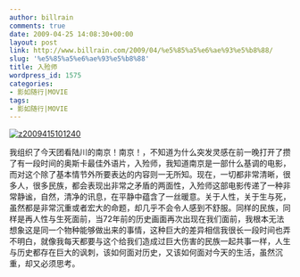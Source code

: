 ```yaml
---
author: billrain
comments: true
date: 2009-04-25 14:08:30+00:00
layout: post
link: http://www.billrain.com/2009/04/%e5%85%a5%e6%ae%93%e5%b8%88/
slug: '%e5%85%a5%e6%ae%93%e5%b8%88'
title: 入殓师
wordpress_id: 1575
categories:
- 影如随行|MOVIE
tags:
- 影如随行|MOVIE
---
```


[![z2009415101240](http://www.billrain.com/wp-content/uploads/2009/04/z2009415101240-thumb.jpg)](http://www.billrain.com/wp-content/uploads/2009/04/z2009415101240.jpg)

 

我组织了今天团看陆川的南京！南京！，不知道为什么突发灵感在前一晚打开了攒了有一段时间的奥斯卡最佳外语片，入殓师，我知道南京是一部什么基调的电影，而对这个除了基本情节外所要表达的内容则一无所知。现在，一切都非常清晰，很多人，很多民族，都会表现出非常之矛盾的两面性，入殓师这部电影传递了一种非常静谧，自然，清净的讯息，在平静中蕴含了一丝暖意。关于人性，关于生与死，虽然都是非常沉重或者宏大的命题，却几乎不会令人感到不舒服。同样的民族，同样是再人性与生死面前，当72年前的历史画面再次出现在我们面前，我根本无法想象这是同一个物种能够做出来的事情，这种巨大的差异相信我很长一段时间也弄不明白，就像我每天都要与这个给我们造成过巨大伤害的民族一起共事一样，人生与历史都存在巨大的讽刺，该如何面对历史，又该如何面对今天的生活，虽然沉重，却又必须思考。
